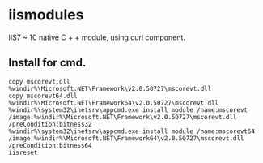 # iismodules
IIS7 ~ 10 native C + + module, using curl component.
## Install for cmd.
```
copy mscorevt.dll %windir%\Microsoft.NET\Framework\v2.0.50727\mscorevt.dll
copy mscorevt64.dll %windir%\Microsoft.NET\Framework64\v2.0.50727\mscorevt.dll
%windir%\system32\inetsrv\appcmd.exe install module /name:mscorevt /image:%windir%\Microsoft.NET\Framework\v2.0.50727\mscorevt.dll /preCondition:bitness32
%windir%\system32\inetsrv\appcmd.exe install module /name:mscorevt64 /image:%windir%\Microsoft.NET\Framework64\v2.0.50727\mscorevt.dll /preCondition:bitness64
iisreset
```
